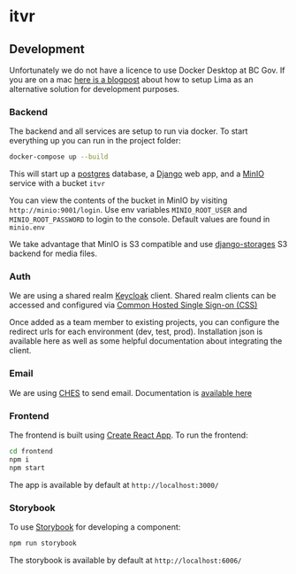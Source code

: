 # itvr

## Development

Unfortunately we do not have a licence to use Docker Desktop at BC Gov. If you are on a mac [here is a blogpost](https://naomiaro.hashnode.dev/replacing-docker-desktop-with-lima-on-mac-os) about how to setup Lima as an alternative solution for development purposes.

### Backend
The backend and all services are setup to run via docker. To start everything up you can run in the project folder:

```sh
docker-compose up --build
```

This will start up a [postgres](https://www.postgresql.org/) database, a [Django](https://www.djangoproject.com/) web app, and a [MinIO](https://docs.min.io/docs/minio-quickstart-guide.html) service with a bucket `itvr`

You can view the contents of the bucket in MinIO by visiting `http://minio:9001/login`. Use env variables `MINIO_ROOT_USER` and `MINIO_ROOT_PASSWORD` to login to the console. Default values are found in `minio.env`

We take advantage that MinIO is S3 compatible and use [django-storages](https://django-storages.readthedocs.io/en/latest/backends/amazon-S3.html) S3 backend for media files.

### Auth
We are using a shared realm [Keycloak](https://www.keycloak.org/) client. Shared realm clients can be accessed and configured via [Common Hosted Single Sign-on (CSS)](https://bcgov.github.io/sso-requests)

Once added as a team member to existing projects, you can configure the redirect urls for each environment (dev, test, prod). Installation json is available here as well as some helpful documentation about integrating the client.

### Email
We are using [CHES](https://digital.gov.bc.ca/common-components/common-hosted-email-service) to send email. Documentation is [available here](https://getok.nrs.gov.bc.ca/app/documentation)

### Frontend
The frontend is built using [Create React App](https://create-react-app.dev/). To run the frontend:

```sh
cd frontend
npm i
npm start
```

The app is available by default at `http://localhost:3000/`

### Storybook
To use [Storybook](https://storybook.js.org/) for developing a component:

```sh
npm run storybook
```

The storybook is available by default at `http://localhost:6006/`
